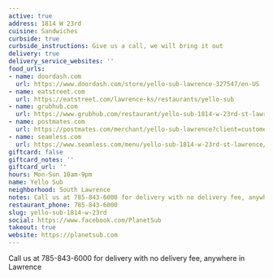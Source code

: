 ```yaml
---
active: true
address: 1814 W 23rd
cuisine: Sandwiches
curbside: true
curbside_instructions: Give us a call, we will bring it out
delivery: true
delivery_service_websites: ''
food_urls:
- name: doordash.com
  url: https://www.doordash.com/store/yello-sub-lawrence-327547/en-US
- name: eatstreet.com
  url: https://eatstreet.com/lawrence-ks/restaurants/yello-sub
- name: grubhub.com
  url: https://www.grubhub.com/restaurant/yello-sub-1814-w-23rd-st-lawrence/319624?utm_source=google&utm_medium=organic&utm_campaign=place-action-link
- name: postmates.com
  url: https://postmates.com/merchant/yello-sub-lawrence?client=customer.web&version=3.0.0
- name: seamless.com
  url: https://www.seamless.com/menu/yello-sub-1814-w-23rd-st-lawrence/319624
giftcard: false
giftcard_notes: ''
giftcard_url: ''
hours: Mon-Sun 10am-9pm
name: Yello Sub
neighborhood: South Lawrence
notes: Call us at 785-843-6000 for delivery with no delivery fee, anywhere in Lawrence
restaurant_phone: 785-843-6000
slug: yello-sub-1814-w-23rd
social: https://www.facebook.com/PlanetSub
takeout: true
website: https://planetsub.com
---
```


Call us at 785-843-6000 for delivery with no delivery fee, anywhere in Lawrence